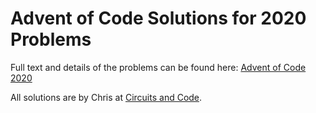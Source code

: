 # Advent of Code Solutions for 2020 Problems

Full text and details of the problems can be found here:
[Advent of Code 2020](https://adventofcode.com/2020)

All solutions are by Chris at [Circuits and Code](https://circuitsandcode.wehappyfew.net/).

